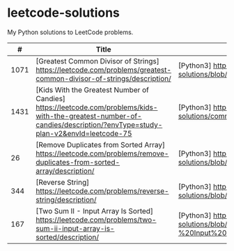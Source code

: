 # leetcode-solutions
My Python solutions to LeetCode problems.

 | # | Title | Solution | Difficulty |
 |---| ----- | -------- | ---------- |            
 |1071| [Greatest Common Divisor of Strings] https://leetcode.com/problems/greatest-common-divisor-of-strings/description/| [Python3] https://github.com/trinimetalhead/leetcode-solutions/blob/main/algorithms/strings/1071.%20Greatest%20Common%20Divisor%20of%20Strings | Easy
 |1431| [Kids With the Greatest Number of Candies] https://leetcode.com/problems/kids-with-the-greatest-number-of-candies/description/?envType=study-plan-v2&envId=leetcode-75  | [Python3] https://github.com/trinimetalhead/leetcode-solutions/commit/65ad38168d894c9b4ff1c34c8d4c47c171877890 | Easy
 |26| [Remove Duplicates from Sorted Array]  https://leetcode.com/problems/remove-duplicates-from-sorted-array/description/| [Python3] https://github.com/trinimetalhead/leetcode-solutions/blob/main/2%20Pointers/26.%20Remove%20Duplicates%20from%20Sorted%20Array | Easy
 |344| [Reverse String] https://leetcode.com/problems/reverse-string/description/| [Python3] https://github.com/trinimetalhead/leetcode-solutions/blob/main/2%20Pointers/344.%20Reverse%20String| Easy
|167| [Two Sum II - Input Array Is Sorted] https://leetcode.com/problems/two-sum-ii-input-array-is-sorted/description/|[Python3] https://github.com/trinimetalhead/leetcode-solutions/blob/main/2%20Pointers/167.%20Two%20Sum%20II%20-%20Input%20Array%20Is%20Sorted |Medium
